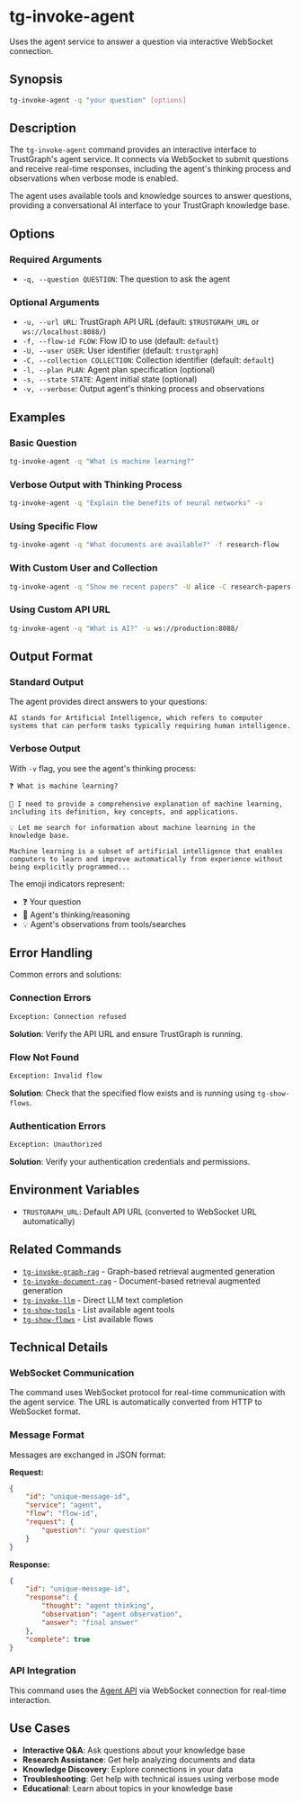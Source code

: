 # tg-invoke-agent

Uses the agent service to answer a question via interactive WebSocket connection.

## Synopsis

```bash
tg-invoke-agent -q "your question" [options]
```

## Description

The `tg-invoke-agent` command provides an interactive interface to TrustGraph's agent service. It connects via WebSocket to submit questions and receive real-time responses, including the agent's thinking process and observations when verbose mode is enabled.

The agent uses available tools and knowledge sources to answer questions, providing a conversational AI interface to your TrustGraph knowledge base.

## Options

### Required Arguments

- `-q, --question QUESTION`: The question to ask the agent

### Optional Arguments

- `-u, --url URL`: TrustGraph API URL (default: `$TRUSTGRAPH_URL` or `ws://localhost:8088/`)
- `-f, --flow-id FLOW`: Flow ID to use (default: `default`)
- `-U, --user USER`: User identifier (default: `trustgraph`)
- `-C, --collection COLLECTION`: Collection identifier (default: `default`)
- `-l, --plan PLAN`: Agent plan specification (optional)
- `-s, --state STATE`: Agent initial state (optional)
- `-v, --verbose`: Output agent's thinking process and observations

## Examples

### Basic Question
```bash
tg-invoke-agent -q "What is machine learning?"
```

### Verbose Output with Thinking Process
```bash
tg-invoke-agent -q "Explain the benefits of neural networks" -v
```

### Using Specific Flow
```bash
tg-invoke-agent -q "What documents are available?" -f research-flow
```

### With Custom User and Collection
```bash
tg-invoke-agent -q "Show me recent papers" -U alice -C research-papers
```

### Using Custom API URL
```bash
tg-invoke-agent -q "What is AI?" -u ws://production:8088/
```

## Output Format

### Standard Output
The agent provides direct answers to your questions:

```
AI stands for Artificial Intelligence, which refers to computer systems that can perform tasks typically requiring human intelligence.
```

### Verbose Output
With `-v` flag, you see the agent's thinking process:

```
❓ What is machine learning?

🤔 I need to provide a comprehensive explanation of machine learning, including its definition, key concepts, and applications.

💡 Let me search for information about machine learning in the knowledge base.

Machine learning is a subset of artificial intelligence that enables computers to learn and improve automatically from experience without being explicitly programmed...
```

The emoji indicators represent:
- ❓ Your question
- 🤔 Agent's thinking/reasoning
- 💡 Agent's observations from tools/searches

## Error Handling

Common errors and solutions:

### Connection Errors
```bash
Exception: Connection refused
```
**Solution**: Verify the API URL and ensure TrustGraph is running.

### Flow Not Found
```bash
Exception: Invalid flow
```
**Solution**: Check that the specified flow exists and is running using `tg-show-flows`.

### Authentication Errors
```bash
Exception: Unauthorized
```
**Solution**: Verify your authentication credentials and permissions.

## Environment Variables

- `TRUSTGRAPH_URL`: Default API URL (converted to WebSocket URL automatically)

## Related Commands

- [`tg-invoke-graph-rag`](tg-invoke-graph-rag.md) - Graph-based retrieval augmented generation
- [`tg-invoke-document-rag`](tg-invoke-document-rag.md) - Document-based retrieval augmented generation
- [`tg-invoke-llm`](tg-invoke-llm.md) - Direct LLM text completion
- [`tg-show-tools`](tg-show-tools.md) - List available agent tools
- [`tg-show-flows`](tg-show-flows.md) - List available flows

## Technical Details

### WebSocket Communication
The command uses WebSocket protocol for real-time communication with the agent service. The URL is automatically converted from HTTP to WebSocket format.

### Message Format
Messages are exchanged in JSON format:

**Request:**
```json
{
    "id": "unique-message-id",
    "service": "agent",
    "flow": "flow-id",
    "request": {
        "question": "your question"
    }
}
```

**Response:**
```json
{
    "id": "unique-message-id",
    "response": {
        "thought": "agent thinking",
        "observation": "agent observation",
        "answer": "final answer"
    },
    "complete": true
}
```

### API Integration
This command uses the [Agent API](../apis/api-agent.md) via WebSocket connection for real-time interaction.

## Use Cases

- **Interactive Q&A**: Ask questions about your knowledge base
- **Research Assistance**: Get help analyzing documents and data
- **Knowledge Discovery**: Explore connections in your data
- **Troubleshooting**: Get help with technical issues using verbose mode
- **Educational**: Learn about topics in your knowledge base